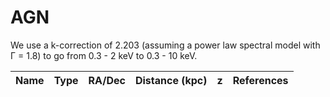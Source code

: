 # AGN

We use a k-correction of 2.203 (assuming a power law spectral model with Γ = 1.8) to go from 0.3 - 2 keV to 0.3 - 10 keV.

|Name | Type | RA/Dec | Distance (kpc) | z | References|
| :---: | :---: | :---: | :---: | :---: | :---: |
